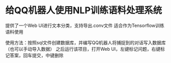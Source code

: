 # 给QQ机器人使用NLP训练语料处理系统
提供了一个Web UI进行文本分类，支持导出.conv文件
适合作为Tensorflow训练语料使用

使用方法：按照sql文件创建数据库，并编写QQ机器人将捕捉到的对话写入数据库（也可以手动导入数据）
之后运行该项目，打开Web UI，左键标记问题，右键标记答案，回车提交，中键删除